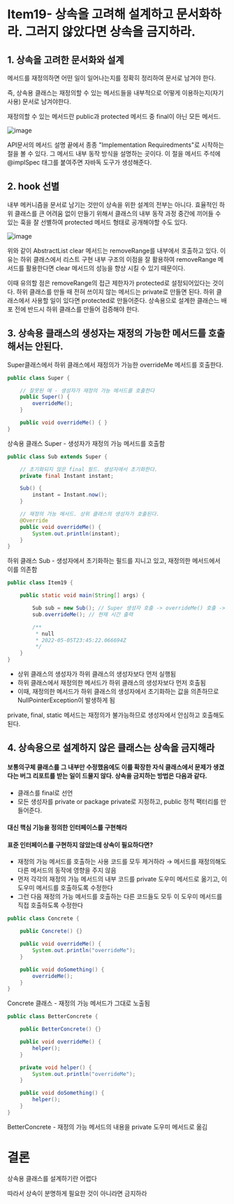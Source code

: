 # Item19- 상속을 고려해 설계하고 문서화하라. 그러지 않았다면 상속을 금지하라.

## 1. 상속을 고려한 문서화와 설계


메서드를 재정의하면 어떤 일이 일어나는지를 정확히 정리하여 문서로 남겨야 한다. 

즉, 상속용 클래스는 재정의할 수 있는 메서드들을 내부적으로 어떻게 이용하는지(자기사용) 문서로 남겨야한다.

재정의할 수 있는 메서드란 public과 protected 메서드 중 final이 아닌 모든 메서드.

![image](https://user-images.githubusercontent.com/65898555/212077868-253e4edb-6763-4239-bf0b-5785c5f211ce.png)

API문서의 메서드 설명 끝에서 종종 "Implementation Requiredments"로 시작하는 절을 볼 수 있다. 그 메서드 내부 동작 방식을 설명하는 곳이다. 이 절을 메서드 주석에 @implSpec 태그를 붙여주면 자바독 도구가 생성해준다.


## 2. hook 선별

내부 메커니즘을 문서로 남기는 것만이 상속을 위한 설계의 전부는 아니다. 효율적인 하위 클래스를 큰 어려움 없이 만들기 위해서 클래스의 내부 동작 과정 중간에 끼어들 수 있는 훅을 잘 선별하여 protected 메서드 형태로 공개해야할 수도 있다.

![image](https://user-images.githubusercontent.com/65898555/212078222-eb695737-330a-4f34-995c-eda89f731d6d.png)

위와 같이 AbstractList clear 메서드는 removeRange를 내부에서 호출하고 있다. 이유는 하위 클래스에서 리스트 구현 내부 구조의 이점을 잘 활용하여 removeRange 메서드를 활용한다면 clear 메서드의 성능을 향상 시킬 수 있기 때문이다.

 

이때 유의할 점은 removeRange의 접근 제한자가 protected로 설정되어있다는 것이다. 하위 클래스를 만들 때 전혀 쓰이지 않는 메서드는 private로 만들면 된다. 하위 클래스에서 사용할 일이 있다면 protected로 만들어준다. 상속용으로 설계한 클래슨느 배포 전에 반드시 하위 클래스를 만들어 검증해야 한다.


## 3. 상속용 클래스의 생성자는 재정의 가능한 메서드를 호출해서는 안된다.

Super클래스에서 하위 클래스에서 재정의가 가능한 overrideMe 메서드를 호출한다.

```java
public class Super {

    // 잘못된 예 - 생성자가 재정의 가능 메서드를 호출한다
    public Super() {
        overrideMe();
    }

    public void overrideMe() { }
}
```
상속용 클래스 Super - 생성자가 재정의 가능 메서드를 호출함

```java
public class Sub extends Super {

    // 초기화되지 않은 final 필드. 생성자에서 초기화한다.
    private final Instant instant;

    Sub() {
        instant = Instant.now();
    }

    // 재정의 가능 메서드. 상위 클래스의 생성자가 호출된다.
    @Override
    public void overrideMe() {
        System.out.println(instant);
    }
}
```
하위 클래스 Sub - 생성자에서 초기화하는 필드를 지니고 있고, 재정의한 메서드에서 이를 의존함

```java
public class Item19 {

    public static void main(String[] args) {

        Sub sub = new Sub(); // Super 생성자 호출 -> overrideMe() 호출 -> null 출력 -> Sub 생성자 호출
        sub.overrideMe(); // 현재 시간 출력

        /**
         * null
         * 2022-05-05T23:45:22.066694Z
         */
    }
}
```
- 상위 클래스의 생성자가 하위 클래스의 생성자보다 먼저 실행됨
- 하위 클래스에서 재정의한 메서드가 하위 클래스의 생성자보다 먼저 호출됨
- 이때, 재정의한 메서드가 하위 클래스의 생성자에서 초기화하는 값을 의존하므로 NullPointerException이 발생하게 됨
 


private, final, static 메서드는 재정의가 불가능하므로 생성자에서 안심하고 호출해도 된다.

## 4. 상속용으로 설계하지 않은 클래스는 상속을 금지해라

#### 보통의구체 클래스를 그 내부만 수정했음에도 이를 확장한 자식 클래스에서 문제가 생겼다는 버그 리포트를 받는 일이 드물지 않다. 상속을 금지하는 방법은 다음과 같다.

- 클래스를 final로 선언
- 모든 생성자를 private or package private로 지정하고, public 정적 팩터리를 만들어준다.

#### 대신 핵심 기능을 정의한 인터페이스를 구현해라

#### 표준 인터페이스를 구현하지 않았는데 상속이 필요하다면?
- 재정의 가능 메서드를 호출하는 사용 코드를 모두 제거하라 → 메서드를 재정의해도 다른 메서드의 동작에 영향을 주지 않음
- 먼저 각각의 재정의 가능 메서드의 내부 코드를 private 도우미 메서드로 옮기고, 이 도우미 메서드를 호출하도록 수정한다
- 그런 다음 재정의 가능 메서드를 호출하는 다른 코드들도 모두 이 도우미 메서드를 직접 호출하도록 수정한다

```java
public class Concrete {

    public Concrete() {}

    public void overrideMe() {
        System.out.println("overrideMe");
    }

    public void doSomething() {
        overrideMe();
    }
}
```
Concrete 클래스 - 재정의 가능 메서드가 그대로 노출됨
```java
public class BetterConcrete {

    public BetterConcrete() {}

    public void overrideMe() {
        helper();
    }

    private void helper() {
        System.out.println("overrideMe");
    }

    public void doSomething() {
        helper();
    }
}
```
BetterConcrete - 재정의 가능 메서드의 내용을 private 도우미 메서드로 옮김


# 결론 

상속용 클래스를 설계하기란 어렵다

따라서 상속이 분명하게 필요한 것이 아니라면 금지하라
